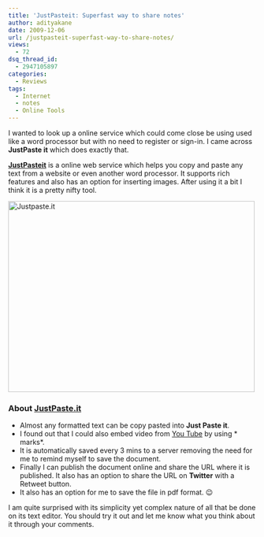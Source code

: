 ```yaml
---
title: 'JustPasteit: Superfast way to share notes'
author: adityakane
date: 2009-12-06
url: /justpasteit-superfast-way-to-share-notes/
views:
  - 72
dsq_thread_id:
  - 2947105897
categories:
  - Reviews
tags:
  - Internet
  - notes
  - Online Tools
---
```

I wanted to look up a online service which could come close be using used like a word processor but with no need to register or sign-in. I came across **JustPaste it** which does exactly that.

**<a href="http://justpaste.it" onclick="_gaq.push(['_trackEvent', 'outbound-article', 'http://justpaste.it', 'JustPasteit']);" >JustPasteit</a>** is a online web service which helps you copy and paste any text from a website or even another word processor. It supports rich features and also has an option for inserting images. After using it a bit I think it is a pretty nifty tool.

<img class="alignnone size-full wp-image-17637" title="Justpaste.it" src="http://cdn.devilsworkshop.org/files/2009/12/just_paste_it1.png" alt="Justpaste.it" width="500" height="388" />

### About <a href="http://justpaste.it" onclick="_gaq.push(['_trackEvent', 'outbound-article', 'http://justpaste.it', 'JustPaste.it']);" >JustPaste.it</a>

  * Almost any formatted text can be copy pasted into **Just Paste it**.
  * I found out that I could also embed video from <a href="http://youtube.com" onclick="_gaq.push(['_trackEvent', 'outbound-article', 'http://youtube.com', 'You Tube']);" >You Tube</a> by using * marks*.
  * It is automatically saved every 3 mins to a server removing the need for me to remind myself to save the document.
  * Finally I can publish the document online and share the URL where it is published. It also has an option to share the URL on **Twitter** with a Retweet button.
  * It also has an option for me to save the file in pdf format. 😉

I am quite surprised with its simplicity yet complex nature of all that be done on its text editor. You should try it out and let me know what you think about it through your comments.
